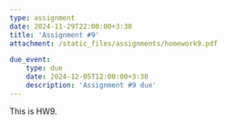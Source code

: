 ```yaml
---
type: assignment
date: 2024-11-29T22:00:00+3:30
title: 'Assignment #9'
attachment: /static_files/assignments/homework9.pdf

due_event: 
    type: due
    date: 2024-12-05T12:00:00+3:30
    description: 'Assignment #9 due'
---
```

This is HW9.

